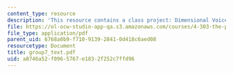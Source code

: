 ```yaml
---
content_type: resource
description: 'This resource contains a class project: Dimensional Voices.'
file: https://ol-ocw-studio-app-qa.s3.amazonaws.com/courses/4-303-the-production-of-space-art-architecture-and-urbanism-in-dialogue-fall-2006/a8746a52f0965767e1832f252c7ffd96_group7_text.pdf
file_type: application/pdf
parent_uid: 6768a0b9-f710-9139-2841-0d418c6aed08
resourcetype: Document
title: group7_text.pdf
uid: a8746a52-f096-5767-e183-2f252c7ffd96
---
```


